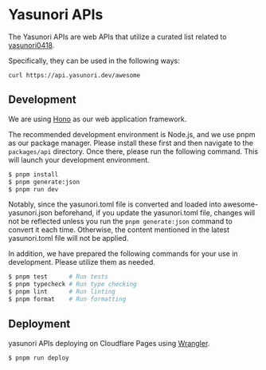 # Yasunori APIs

The Yasunori APIs are web APIs that utilize a curated list related to [yasunori0418](https://github.com/yasunori0418).

Specifically, they can be used in the following ways:

```
curl https://api.yasunori.dev/awesome
```

## Development

We are using [Hono](https://hono.dev/) as our web application framework.

The recommended development environment is Node.js, and we use pnpm as our package manager. Please install these first and then navigate to the `packages/api` directory. Once there, please run the following command. This will launch your development environment.

```sh
$ pnpm install
$ pnpm generate:json
$ pnpm run dev
```
Notably, since the yasunori.toml file is converted and loaded into
awesome-yasunori.json beforehand, if you update the yasunori.toml
file, changes will not be reflected unless you run the `pnpm
generate:json` command to convert it each time. Otherwise, the content
mentioned in the latest yasunori.toml file will not be applied.

In addition, we have prepared the following commands for your use in
development. Please utilize them as needed.

```sh
$ pnpm test      # Run tests
$ pnpm typecheck # Run type checking
$ pnpm lint      # Run linting
$ pnpm format    # Run formatting
```

## Deployment

yasunori APIs deploying on Cloudflare Pages using [Wrangler](https://developers.cloudflare.com/workers/wrangler/).

```sh
$ pnpm run deploy
```
